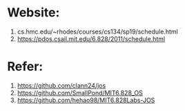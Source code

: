 # Website: 
1. cs.hmc.edu/~rhodes/courses/cs134/sp19/schedule.html  
2. https://pdos.csail.mit.edu/6.828/2011/schedule.html
# Refer: 
1.  https://github.com/clann24/jos  
2.  https://github.com/SmallPond/MIT6.828_OS
3.  https://github.com/hehao98/MIT6.828Labs-JOS
